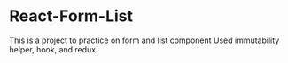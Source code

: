 # React-Form-List
This is a project to practice on form and list component
Used immutability helper, hook, and redux. 

